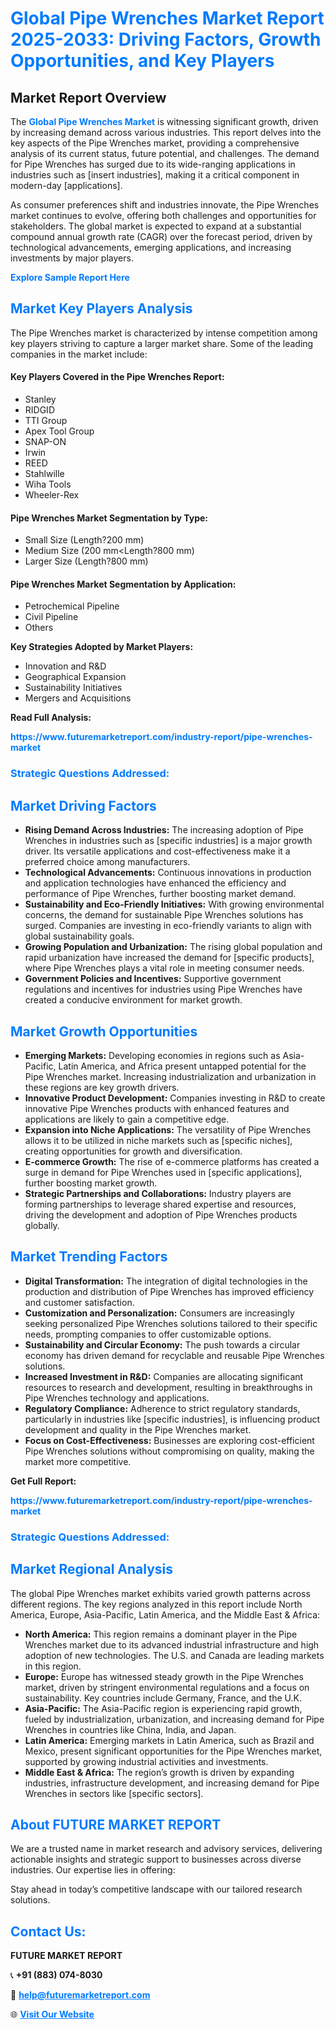 <h1 style="color: #007BFF;">Global Pipe Wrenches Market Report 2025-2033: Driving Factors, Growth Opportunities, and Key Players</h1>

<section id="overview">
<h2>Market Report Overview</h2>
<p>The <a href="https://www.futuremarketreport.com/industry-report/pipe-wrenches-market" style="color: #007BFF; text-decoration: none;"><strong>Global Pipe Wrenches Market</strong></a> is witnessing significant growth, driven by increasing demand across various industries. This report delves into the key aspects of the Pipe Wrenches market, providing a comprehensive analysis of its current status, future potential, and challenges. The demand for Pipe Wrenches has surged due to its wide-ranging applications in industries such as [insert industries], making it a critical component in modern-day [applications].</p>
<p>As consumer preferences shift and industries innovate, the Pipe Wrenches market continues to evolve, offering both challenges and opportunities for stakeholders. The global market is expected to expand at a substantial compound annual growth rate (CAGR) over the forecast period, driven by technological advancements, emerging applications, and increasing investments by major players.</p>
</section>

<section id="overview">
<p><a href="https://www.futuremarketreport.com/request-sample/reportId=85892" style="color: #007BFF; text-decoration: none;"><strong>Explore Sample Report Here</strong></a></p>
</section>

<section id="key-players">
<h2 style="color: #007BFF;">Market Key Players Analysis</h2>
<p>The Pipe Wrenches market is characterized by intense competition among key players striving to capture a larger market share. Some of the leading companies in the market include:</p>
<h4>Key Players Covered in the Pipe Wrenches Report:</h4>
<ul><li>Stanley</li><li>RIDGID</li><li>TTI Group</li><li>Apex Tool Group</li><li>SNAP-ON</li><li>Irwin</li><li>REED</li><li>Stahlwille</li><li>Wiha Tools</li><li>Wheeler-Rex</li></ul>
<h4>Pipe Wrenches Market Segmentation by Type:</h4>
<ul><li>Small Size (Length?200 mm)</li><li>Medium Size (200 mm&lt;Length?800 mm)</li><li>Larger Size (Length?800 mm)</li></ul>

<h4>Pipe Wrenches Market Segmentation by Application:</h4>
<ul><li>Petrochemical Pipeline</li><li>Civil Pipeline</li><li>Others</li></ul>
<p><strong>Key Strategies Adopted by Market Players:</strong></p>
<ul>
<li>Innovation and R&D</li>
<li>Geographical Expansion</li>
<li>Sustainability Initiatives</li>
<li>Mergers and Acquisitions</li>
</ul>
</section>

<section>
<p><strong>Read Full Analysis: </strong></p><a href="https://www.futuremarketreport.com/industry-report/pipe-wrenches-market" style="color: #007BFF; text-decoration: none;"><strong>https://www.futuremarketreport.com/industry-report/pipe-wrenches-market</strong></a>
<h3 style="color: #007BFF;">Strategic Questions Addressed:</h3>
</section>

<section id="driving-factors">
<h2 style="color: #007BFF;">Market Driving Factors</h2>
<ul>
<li><strong>Rising Demand Across Industries:</strong> The increasing adoption of Pipe Wrenches in industries such as [specific industries] is a major growth driver. Its versatile applications and cost-effectiveness make it a preferred choice among manufacturers.</li>
<li><strong>Technological Advancements:</strong> Continuous innovations in production and application technologies have enhanced the efficiency and performance of Pipe Wrenches, further boosting market demand.</li>
<li><strong>Sustainability and Eco-Friendly Initiatives:</strong> With growing environmental concerns, the demand for sustainable Pipe Wrenches solutions has surged. Companies are investing in eco-friendly variants to align with global sustainability goals.</li>
<li><strong>Growing Population and Urbanization:</strong> The rising global population and rapid urbanization have increased the demand for [specific products], where Pipe Wrenches plays a vital role in meeting consumer needs.</li>
<li><strong>Government Policies and Incentives:</strong> Supportive government regulations and incentives for industries using Pipe Wrenches have created a conducive environment for market growth.</li>
</ul>
</section>

<section id="growth-opportunities">
<h2 style="color: #007BFF;">Market Growth Opportunities</h2>
<ul>
<li><strong>Emerging Markets:</strong> Developing economies in regions such as Asia-Pacific, Latin America, and Africa present untapped potential for the Pipe Wrenches market. Increasing industrialization and urbanization in these regions are key growth drivers.</li>
<li><strong>Innovative Product Development:</strong> Companies investing in R&D to create innovative Pipe Wrenches products with enhanced features and applications are likely to gain a competitive edge.</li>
<li><strong>Expansion into Niche Applications:</strong> The versatility of Pipe Wrenches allows it to be utilized in niche markets such as [specific niches], creating opportunities for growth and diversification.</li>
<li><strong>E-commerce Growth:</strong> The rise of e-commerce platforms has created a surge in demand for Pipe Wrenches used in [specific applications], further boosting market growth.</li>
<li><strong>Strategic Partnerships and Collaborations:</strong> Industry players are forming partnerships to leverage shared expertise and resources, driving the development and adoption of Pipe Wrenches products globally.</li>
</ul>
</section>

<section id="trending-factors">
<h2 style="color: #007BFF;">Market Trending Factors</h2>
<ul>
<li><strong>Digital Transformation:</strong> The integration of digital technologies in the production and distribution of Pipe Wrenches has improved efficiency and customer satisfaction.</li>
<li><strong>Customization and Personalization:</strong> Consumers are increasingly seeking personalized Pipe Wrenches solutions tailored to their specific needs, prompting companies to offer customizable options.</li>
<li><strong>Sustainability and Circular Economy:</strong> The push towards a circular economy has driven demand for recyclable and reusable Pipe Wrenches solutions.</li>
<li><strong>Increased Investment in R&D:</strong> Companies are allocating significant resources to research and development, resulting in breakthroughs in Pipe Wrenches technology and applications.</li>
<li><strong>Regulatory Compliance:</strong> Adherence to strict regulatory standards, particularly in industries like [specific industries], is influencing product development and quality in the Pipe Wrenches market.</li>
<li><strong>Focus on Cost-Effectiveness:</strong> Businesses are exploring cost-efficient Pipe Wrenches solutions without compromising on quality, making the market more competitive.</li>
</ul>
</section>

<section>
<p><strong>Get Full Report: </strong></p><a href="https://www.futuremarketreport.com/industry-report/pipe-wrenches-market" style="color: #007BFF; text-decoration: none;"><strong>https://www.futuremarketreport.com/industry-report/pipe-wrenches-market</strong></a>
<h3 style="color: #007BFF;">Strategic Questions Addressed:</h3>
</section>


<section id="regional-analysis">
<h2 style="color: #007BFF;">Market Regional Analysis</h2>
<p>The global Pipe Wrenches market exhibits varied growth patterns across different regions. The key regions analyzed in this report include North America, Europe, Asia-Pacific, Latin America, and the Middle East & Africa:</p>
<ul>
<li><strong>North America:</strong> This region remains a dominant player in the Pipe Wrenches market due to its advanced industrial infrastructure and high adoption of new technologies. The U.S. and Canada are leading markets in this region.</li>
<li><strong>Europe:</strong> Europe has witnessed steady growth in the Pipe Wrenches market, driven by stringent environmental regulations and a focus on sustainability. Key countries include Germany, France, and the U.K.</li>
<li><strong>Asia-Pacific:</strong> The Asia-Pacific region is experiencing rapid growth, fueled by industrialization, urbanization, and increasing demand for Pipe Wrenches in countries like China, India, and Japan.</li>
<li><strong>Latin America:</strong> Emerging markets in Latin America, such as Brazil and Mexico, present significant opportunities for the Pipe Wrenches market, supported by growing industrial activities and investments.</li>
<li><strong>Middle East & Africa:</strong> The region’s growth is driven by expanding industries, infrastructure development, and increasing demand for Pipe Wrenches in sectors like [specific sectors].</li>
</ul>
</section>

<footer>
<h2 style="color: #007BFF;">About FUTURE MARKET REPORT</h2>
<p>We are a trusted name in market research and advisory services, delivering actionable insights and strategic support to businesses across diverse industries. Our expertise lies in offering:</p>

<p>Stay ahead in today’s competitive landscape with our tailored research solutions.</p>

<h2 style="color: #007BFF;">Contact Us:</h2>
<p><strong>FUTURE MARKET REPORT</strong></p>
<p>📞 <strong>+91 (883) 074-8030</strong></p>
<p>📧 <strong><a href="mailto:help@futuremarketreport.com" style="color: #007BFF;">help@futuremarketreport.com</a></strong></p>
<p>🌐 <strong><a href="https://www.futuremarketreport.com/" style="color: #007BFF;">Visit Our Website</a></strong></p>
</footer>
